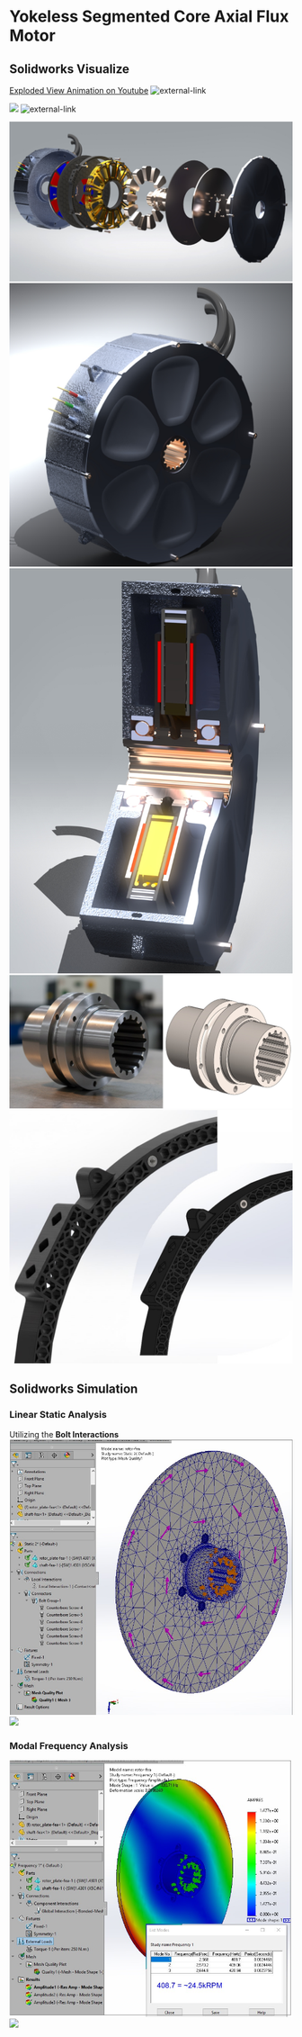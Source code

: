 # Yokeless Segmented Core Axial Flux Motor

## Solidworks Visualize
<a href="https://youtu.be/uYBhK-q6jC0" target="_blank">Exploded View Animation on Youtube</a> <img width="24" height="24" alt="external-link" src="https://github.com/user-attachments/assets/134cf98c-f784-467a-bf6f-f136e496f3e7" />

<a href="https://youtu.be/uYBhK-q6jC0" target="_blank"><img src="https://img.youtube.com/vi/uYBhK-q6jC0/0.jpg" /></a> <img width="24" height="24" alt="external-link" src="https://github.com/user-attachments/assets/134cf98c-f784-467a-bf6f-f136e496f3e7" />

<img src="https://github.com/mgrzb451/catia-axial_flux_motor/blob/main/visualize/exp.jpg" />
<img src="https://github.com/mgrzb451/catia-axial_flux_motor/blob/main/visualize/whole.jpg" />
<img src="https://github.com/mgrzb451/catia-axial_flux_motor/blob/main/visualize/section.jpg" />
<img src="https://github.com/mgrzb451/catia-axial_flux_motor/blob/main/visualize/shaft.jpg" />
<img src="https://github.com/mgrzb451/catia-axial_flux_motor/blob/main/visualize/stator_housing.jpg" />

## Solidworks Simulation
### Linear Static Analysis
Utilizing the **Bolt Interactions**
<img src="https://github.com/mgrzb451/catia-axial_flux_motor/blob/main/solidworks_simulation/static0.jpg" />
<img src="https://github.com/mgrzb451/catia-axial_flux_motor/blob/main/solidworks_simulation/static1.gif" />

### Modal Frequency Analysis
<img src="https://github.com/mgrzb451/catia-axial_flux_motor/blob/main/solidworks_simulation/modal0.jpg" />
<img src="https://github.com/mgrzb451/catia-axial_flux_motor/blob/main/solidworks_simulation/modal1.gif" />
